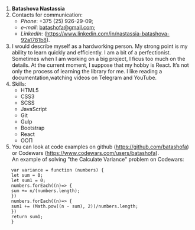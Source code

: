 1. **Batashova Nastassia**
2. Contacts for communication:
    * _Phone_: +375 (25) 926-29-09;
    * _e-mail_: batashofa@gmail.com;
    * _LinkedIn_: (https://www.linkedin.com/in/nastassia-batashova-92a1781b8).
3. I would describe myself as a hardworking person. My strong point is my ability to learn quickly and efficiently. I am a bit of a perfectionist. Sometimes when I am working on a big project, I ficus too much on the details. At the current moment, I suppose that my hobby is React. It’s not only the process of learning the library for me. I like reading a documentation,watching videos  on Telegram and YouTube.  
4. Skills:
   * HTML5
   * CSS3
   * SCSS
   * JavaScript
   * Git
   * Gulp
   * Bootstrap
   * React
   * ООП
5. You can look at code examples on github (https://github.com/batashofa)  or Сodewars (https://www.codewars.com/users/batashofa).   
   An example of solving "the Calculate Variance" problem on Сodewars:
```
   var variance = function (numbers) {
   let sum = 0;
   let sum1 = 0;
   numbers.forEach((n)=> {
   sum += n/(numbers.length);
   })
   numbers.forEach((n)=> {
   sum1 += (Math.pow((n - sum), 2))/numbers.length;
   })
   return sum1;    
   } 
```